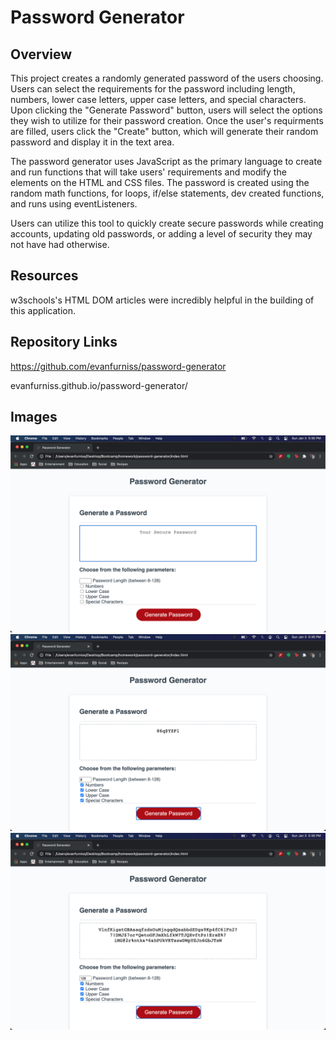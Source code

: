 # Password Generator

## Overview

This project creates a randomly generated password of the users choosing. Users can select the requirements for the password including length, numbers, lower case letters, upper case letters, and special characters. Upon clicking the "Generate Password" button, users will select the options they wish to utilize for their password creation. Once the user's requirments are filled, users click the "Create" button, which will generate their random password and display it in the text area. 

The password generator uses JavaScript as the primary language to create and run functions that will take users' requirements and modify the elements on the HTML and CSS files. The password is created using the random math functions, for loops, if/else statements, dev created functions, and runs using eventListeners.

Users can utilize this tool to quickly create secure passwords while creating accounts, updating old passwords, or adding a level of security they may not have had otherwise.

## Resources

w3schools's HTML DOM articles were incredibly helpful in the building of this application.

## Repository Links

https://github.com/evanfurniss/password-generator

evanfurniss.github.io/password-generator/

## Images

<img src="pics/base.png">
<br>
<img src="pics/min-success.png">
<br>
<img src="pics/max-success.png">